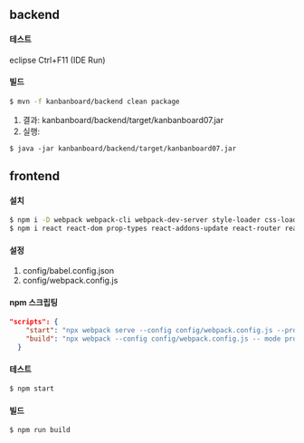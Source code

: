 ## backend

#### 테스트
eclipse Ctrl+F11 (IDE Run)

#### 빌드
```sh
$ mvn -f kanbanboard/backend clean package
```
1. 결과: kanbanboard/backend/target/kanbanboard07.jar
2. 실행:
  ```
  $ java -jar kanbanboard/backend/target/kanbanboard07.jar
  ```

## frontend
#### 설치
``` sh
$ npm i -D webpack webpack-cli webpack-dev-server style-loader css-loader node-sass sass-loader babel-loader @babel/core @babel/cli @babel/preset-env @babel/preset-react @babel/plugin-syntax-throw-expressions @babel/plugin-transform-runtime
$ npm i react react-dom prop-types react-addons-update react-router react-router-dom
```
#### 설정
1. config/babel.config.json
2. config/webpack.config.js

#### npm 스크립팅
```json
"scripts": {
    "start": "npx webpack serve --config config/webpack.config.js --progress --mode development",
    "build": "npx webpack --config config/webpack.config.js -- mode production"
  }
```

#### 테스트
```sh
$ npm start
```

#### 빌드
```sh
$ npm run build
```
